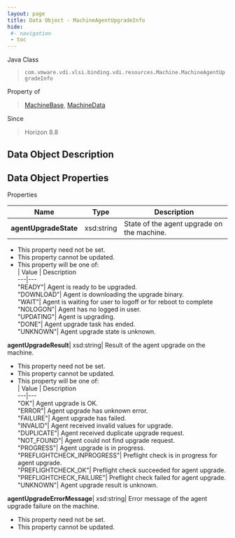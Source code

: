 ```yaml
---
layout: page
title: Data Object - MachineAgentUpgradeInfo
hide:
 #- navigation
 - toc
---
```






Java Class  
> `com.vmware.vdi.vlsi.binding.vdi.resources.Machine.MachineAgentUpgradeInfo`

Property of  
> [MachineBase](vdi.resources.Machine.MachineBase.md#field_detail), [MachineData](vdi.resources.Machine.MachineData.md#field_detail)

Since  
> Horizon 8.8


## Data Object Description 

## Data Object Properties

Properties

Name |  Type |  Description   
---|---|---  
**agentUpgradeState**|  xsd:string|  State of the agent upgrade on the machine.   


 * This property need not be set.
 * This property cannot be updated.
  * This property will be one of:  
|  Value |  Description   
---|---  
"READY"| Agent is ready to be upgraded.  
"DOWNLOAD"| Agent is downloading the upgrade binary.  
"WAIT"| Agent is waiting for user to logoff or for reboot to complete  
"NOLOGON"| Agent has no logged in user.  
"UPDATING"| Agent is upgrading.  
"DONE"| Agent upgrade task has ended.  
"UNKNOWN"| Agent upgrade state is unknown.  

  
**agentUpgradeResult**|  xsd:string|  Result of the agent upgrade on the machine.   


 * This property need not be set.
 * This property cannot be updated.
  * This property will be one of:  
|  Value |  Description   
---|---  
"OK"| Agent upgrade is OK.  
"ERROR"| Agent upgrade has unknown error.  
"FAILURE"| Agent upgrade has failed.  
"INVALID"| Agent received invalid values for upgrade.  
"DUPLICATE"| Agent received duplicate upgrade request.  
"NOT_FOUND"| Agent could not find upgrade request.  
"PROGRESS"| Agent upgrade is in progress.  
"PREFLIGHTCHECK_INPROGRESS"| Preflight check is in progress for agent upgrade.  
"PREFLIGHTCHECK_OK"| Preflight check succeeded for agent upgrade.  
"PREFLIGHTCHECK_FAILURE"| Preflight check failed for agent upgrade.  
"UNKNOWN"| Agent upgrade result is unknown.  

  
**agentUpgradeErrorMessage**|  xsd:string|  Error message of the agent upgrade failure on the machine.   


 * This property need not be set.
 * This property cannot be updated.

  
  

  
